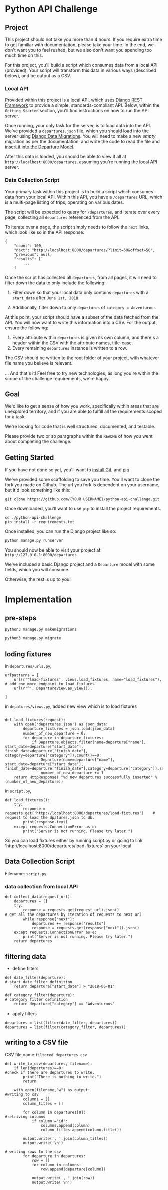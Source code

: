 # Python API Challenge

## Project

This project should not take you more than 4 hours. If you require extra time to
get familiar with documentation, please take your time. In the end, we don't
want you to feel rushed, but we also don't want you spending too much time on
this.

For this project, you'll build a script which consumes data from a local API
(provided). Your script will transform this data in various ways (described
below), and be output as a CSV.

### Local API

Provided within this project is a local API, which uses [Django REST Framework](http://www.django-rest-framework.org/)
to provide a simple, standards-compliant API. Below, within the `Getting
Started` section, you'll find instructions on how to run the API server.

Once running, your only task for the server, is to load data into the API. We've provided a
`departures.json` file, which you should load into the server using [Django Data
Migrations](https://docs.djangoproject.com/en/2.0/topics/migrations/#data-migrations).
You will need to make a new *empty* migration as per the documentation, and
write the code to read the file and [insert it into the Departure
Model](https://docs.djangoproject.com/en/2.0/ref/models/instances/#creating-objects).

After this data is loaded, you should be able to view it all at
`http://localhost:8000/departures`, assuming you're running the local API
server.

### Data Collection Script

Your primary task within this project is to build a script which consumes data
from your local API. Within this API, you have a `/departures` URL, which is a
multi-page listing of trips, operating on various dates.

The script will be expected to query for `/departures`, and iterate over every
page, collecting all `departures` referenced from the API.

To iterate over a page, the script simply needs to follow the `next` links,
which look like so in the API response:

```
{
    "count": 100,
    "next": "http://localhost:8000/departures/?limit=50&offset=50",
    "previous": null,
    "results": [`
        ...
    ]

```

Once the script has collected all `departures`, from all pages, it will need to
filter down the data to only include the following:

1. Filter down so that your local data only contains `departures` with a `start_date` after `June 1st, 2018`

2. Additionally, filter down to only `departures` of `category = Adventurous`

At this point, your script should have a subset of the data fetched from the
API. You will now want to write this information into a CSV. For the output,
ensure the following:


1. Every attribute within `departures` is given its own column, and there's a
   header within the CSV with the attribute names, title-case.
2. Every remaining `departures` instance is written to a row.

The CSV should be written to the root folder of your project, with whatever file
name you believe is relevant.

... And that's it! Feel free to try new technologies, as long you're within the
scope of the challenge requirements, we're happy.

## Goal

We'd like to get a sense of how you work, specifically within areas that are
unexplored territory, and if you are able to fulfill all the requirements scoped
for a task.

We're looking for code that is well structured, documented, and testable.

Please provide two or so paragraphs within the `README` of how you went about
completing the challenge.

## Getting Started

If you have not done so yet, you'll want to [install
Git](https://help.github.com/articles/set-up-git/), and
[pip](https://stackoverflow.com/questions/17271319/installing-pip-on-mac-os-x)

We've provided some scaffolding to save you time. You'll want to clone the fork
you made on Github. The url you fork is dependent on your username, but it'd
look something like this:

    git clone https://github.com/{YOUR USERNAME}/python-api-challenge.git

Once downloaded, you'll want to use `pip` to install the project requirements.

    cd ./python-api-challenge
    pip install -r requirements.txt

Once installed, you can run the Django project like so:

    python manage.py runserver

You should now be able to visit your project at `http://127.0.0.1:8000/departures`

We've included a basic Django project and a `Departure` model with some fields,
which you will consume.

Otherwise, the rest is up to you!

# Implementation

## pre-steps
`python3 manage.py makemigrations`

`python3 manage.py migrate`

## loding fixtures
in `departures/urls.py`,
```
urlpatterns = [
    url(r'^load-fixtures', views.load_fixtures, name="load_fixtures"),               # add one more endpoint to load fixtures
    url(r'^', DepartureView.as_view()),

]
```
in `depatures/views.py`, added new view which is to load fixtures
```import json

def load_fixtures(request):
    with open('departures.json') as json_data:
        departure_fixtures = json.load(json_data)
        number_of_new_departure = 0;
        for departure in departure_fixtures:
            if Departure.objects.filter(name=departure["name"], start_date=departure["start_date"], finish_date=departure["finish_date"], category=departure["category"]).count()==0:
                Departure(name=departure["name"], start_date=departure["start_date"], finish_date=departure["finish_date"],category=departure["category"]).save()
                number_of_new_departure += 1
    return HttpResponse( "%d new departures successfully inserted" % (number_of_new_departure))
```
in `script.py`,
```
def load_fixtures():
    try:
        response = requests.get('http://localhost:8000/departures/load-fixtures')    # request to load the dpatures.json to db.
        print(response.text)
    except requests.ConnectionError as e:
        print("Server is not running. Please try later.")

```
So you can load fixtures either by running script.py or going to link 'http://localhost:8000/departures/load-fixtures' on your local

## Data Collection Script
Filename: `script.py`

### data collection from local API
```
def collect_data(request_url):
    departures = []
    try:
        response = requests.get(request_url).json()                            # get all the departures by iteration of requests to next url
        while response["next"]:
            departures += response["results"]
            response = requests.get(response["next"]).json()
    except requests.ConnectionError as e:
        print("Server is not running. Please try later.")
    return departures
```
## filtering data
- define filters
```
def date_filter(departure):                                                  # start_date filter definition
    return departure["start_date"] > "2018-06-01"

def category_filter(departure):                                              # category filter definition
    return departure["category"] == "Adventurous"
```
- apply filters
```
departures = list(filter(date_filter, departures))
departures = list(filter(category_filter, departures))
```
## writing to a CSV file
CSV file name:`filtered_departures.csv`
```
def write_to_csv(departures, filename):
    if len(departures)==0:                                                    #check if there are departures to write.
        print("There is nothing to write.")
        return

    with open(filename,"w") as output:                                        #writing to csv
        columns = []
        column_titles = []

        for column in departures[0]:                                          #retriving columns
            if column!="id":
                columns.append(column)
                column_titles.append(column.title())

        output.write(', '.join(column_titles))
        output.write('\n')
                                                                                # writing rows to the csv
        for departure in departures:
            row = []
            for column in columns:
                row.append(departure[column])

            output.write(', '.join(row))
            output.write('\n')

  ```       
